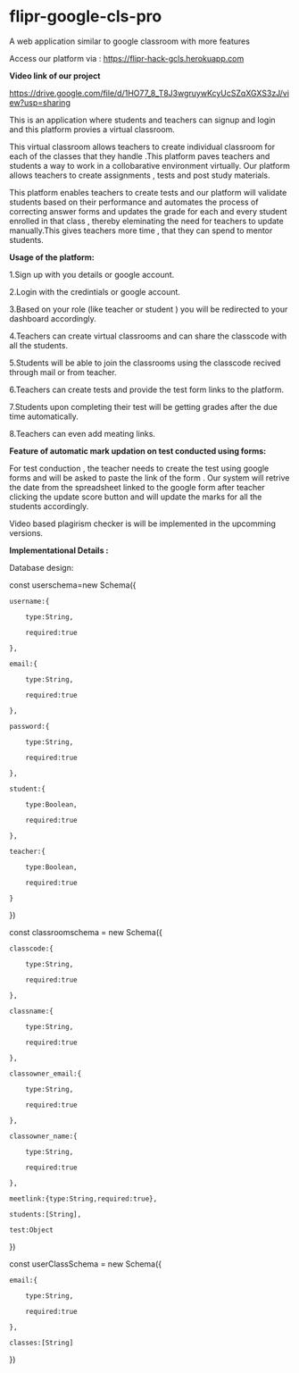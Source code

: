 # flipr-google-cls-pro
A web application similar to google classroom with more features


Access our platform via : https://flipr-hack-gcls.herokuapp.com

**Video link of our project**

https://drive.google.com/file/d/1HO77_8_T8J3wgruywKcyUcSZqXGXS3zJ/view?usp=sharing



This is an application where students and teachers can signup and login and this platform provies a virtual classroom.

This virtual classroom allows teachers to create individual classroom for each of the classes that they handle .This platform paves teachers and students a way to work in a collobarative environment virtually.
Our platform allows teachers to create assignments , tests and post study materials.

This platform enables teachers to create tests and our platform will validate students based on their performance and automates the process of correcting answer forms and updates the grade for each and every student enrolled in that class , thereby eleminating the need for teachers to update manually.This gives teachers more time , that they can spend to mentor students.





**Usage of the platform:**

1.Sign up with you details or google account.

2.Login with the credintials or google account.

3.Based on your role (like teacher or student ) you will be redirected to your dashboard accordingly.

4.Teachers can create virtual classrooms and can share the classcode with all the students.

5.Students will be able to join the classrooms using the classcode recived through mail or from teacher.

6.Teachers can create tests and provide the test form links to the platform.

7.Students upon completing their test will be getting grades after the due time automatically.

8.Teachers can even add meating links.

**Feature of automatic mark updation on test conducted using forms:**

For test conduction , the teacher needs to create the test using google forms and will be asked to paste the link of the form .
Our system will retrive the date from the spreadsheet linked to the google form after teacher clicking the update score button and will update the marks for all the students accordingly.

Video based plagirism checker is will be implemented in the upcomming versions.





**Implementational Details :**

Database design:

const userschema=new Schema({

    username:{
    
        type:String,
        
        required:true
        
    },
    
    email:{
    
        type:String,
        
        required:true
        
    },
    
    password:{
    
        type:String,
        
        required:true
        
    },
    
    student:{
    
        type:Boolean,
        
        required:true
        
    },
    
    teacher:{
    
        type:Boolean,
        
        required:true
        
    } 

})

const classroomschema = new Schema({

    classcode:{
    
        type:String,
        
        required:true
        
    },
    
    classname:{
    
        type:String,
        
        required:true
         
    },
    
    classowner_email:{
    
        type:String,
        
        required:true
        
    },
    
    classowner_name:{
    
        type:String,
        
        required:true
        
    },
    
    meetlink:{type:String,required:true},
    
    students:[String],
    
    test:Object
    
})

const userClassSchema = new Schema({

    email:{
    
        type:String,
        
        required:true
        
    },
    
    classes:[String]
    
})
  





